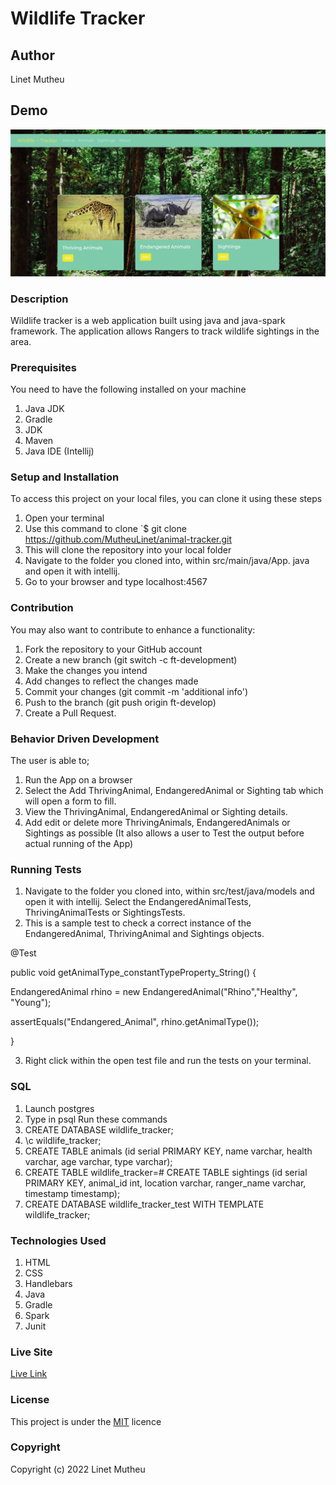 # Wildlife Tracker

## Author

Linet Mutheu

## Demo

![](src/main/resources/public/images/DEMO.png)

### Description

Wildlife tracker is a web application built using java and java-spark framework.
The application allows Rangers to track wildlife sightings in the area.

### Prerequisites

You need to have the following installed on your machine

1. Java JDK
2. Gradle
3. JDK
4. Maven
5. Java IDE (Intellij)

### Setup and Installation
To access this project on your local files, you can clone it using these steps

1. Open your terminal
2. Use this command to clone `$ git clone
   https://github.com/MutheuLinet/animal-tracker.git
3. This will clone the repository into your local folder
4. Navigate to the folder you cloned into, within src/main/java/App. java and open it with intellij.
5. Go to your browser and type localhost:4567


### Contribution
You may also want to contribute to enhance a functionality:

1. Fork the repository to your GitHub account
2. Create a new branch (git switch -c ft-development)
3. Make the changes you intend
4. Add changes to reflect the changes made
5. Commit your changes (git commit -m 'additional info')
6. Push to the branch (git push origin ft-develop)
7. Create a Pull Request.

### Behavior Driven Development
The user is able to;
1. Run the App on a browser
2. Select the Add ThrivingAnimal, EndangeredAnimal or Sighting tab which will open a form to fill.
3. View the ThrivingAnimal, EndangeredAnimal or Sighting details.
4. Add edit or delete more ThrivingAnimals, EndangeredAnimals or Sightings as possible
   (It also allows a user to Test the output before actual running of the App)

### Running Tests
1. Navigate to the folder you cloned into, within src/test/java/models and open it with intellij. Select the EndangeredAnimalTests, ThrivingAnimalTests or SightingsTests.
2. This is a sample test to check a correct instance of the EndangeredAnimal, ThrivingAnimal and Sightings objects.

@Test

public void getAnimalType_constantTypeProperty_String() {

EndangeredAnimal rhino = new EndangeredAnimal("Rhino","Healthy", "Young");

assertEquals("Endangered_Animal", rhino.getAnimalType());

}

3. Right click within the open test file and run the tests on your terminal.

### SQL
1. Launch postgres
2. Type in psql
Run these commands
3. CREATE DATABASE wildlife_tracker;
4. \c wildlife_tracker;
5. CREATE TABLE animals (id serial PRIMARY KEY, name varchar, health varchar, age varchar, type varchar);
6. CREATE TABLE wildlife_tracker=# CREATE TABLE sightings (id serial PRIMARY KEY, animal_id int, location varchar, ranger_name varchar, timestamp timestamp);
7. CREATE DATABASE wildlife_tracker_test WITH TEMPLATE wildlife_tracker;

### Technologies Used
1. HTML
2. CSS
3. Handlebars
4. Java
5. Gradle
6. Spark
7. Junit

### Live Site
[Live Link]( https://animal-tracker-wildlife.herokuapp.com/)

### License
This project is under the [MIT](LICENSE) licence

### Copyright
Copyright (c) 2022 Linet Mutheu
